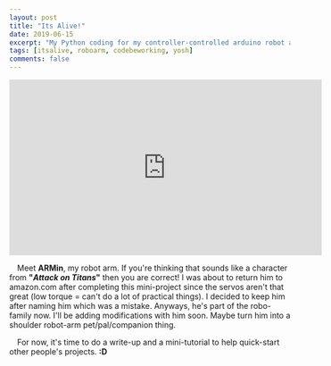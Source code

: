 ```yaml
---
layout: post
title: "Its Alive!"
date: 2019-06-15
excerpt: "My Python coding for my controller-controlled arduino robot arm beagleboard.org."
tags: [itsalive, roboarm, codebeworking, yosh]
comments: false
---
```

	
  <iframe width="560" height="315" src="https://www.youtube.com/embed/brIPkjV23HA" frameborder="0" allow="accelerometer; autoplay; encrypted-media; gyroscope; picture-in-picture"> </iframe>

&ensp;&ensp;Meet <b>ARMin</b>, my robot arm. If you're thinking that sounds like a character from <b>"<i>Attack on Titans</i>"</b> then you are correct! I was about to return him to amazon.com after completing this mini-project since the servos aren't that great (low torque = can't do a lot of practical things). I decided to keep him after naming him which was a mistake. Anyways, he's part of the robo-family now. I'll be adding modifications with him soon. Maybe turn him into a shoulder robot-arm pet/pal/companion thing. 

&ensp;&ensp;For now, it's time to do a write-up and a mini-tutorial to help quick-start other people's projects. <b>:D</b>
